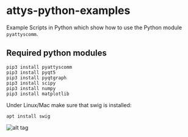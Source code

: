 # attys-python-examples
Example Scripts in Python which show how to use the Python module `pyattyscomm`.

## Required python modules
```
pip3 install pyattyscomm
pip3 install pyqt5
pip3 install pyqtgraph
pip3 install scipy
pip3 install numpy
pip3 install matplotlib
```

Under Linux/Mac make sure that swig is installed:
```
apt install swig
```

![alt tag](realtime_plot_screenshot.png)
